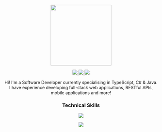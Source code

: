 <p align="center">
  <a href="https://github.com/anuraghazra/github-readme-stats">
    <img height=200 align="center" src="https://github-readme-stats.vercel.app/api/top-langs/?username=SamC95&layout=compact&theme=dark"/> 
  </a>
</p>

<p align="center">
  <a href="https://www.linkedin.com/in/sam-clark-23451730b/">
     <img src="https://img.shields.io/badge/LinkedIn-465149?style=for-the-badge"/>
  </a>
  <a href="https://sam-clark-portfolio.netlify.app/">
    <img src="https://img.shields.io/badge/Portfolio-465149?style=for-the-badge"/>
  </a>
  <a href="mailto:sam.clark48@hotmail.co.uk">
     <img src="https://img.shields.io/badge/Email-465149?style=for-the-badge"/>
  </a>
</p>

<p align="center">
  Hi! I'm a Software Developer currently specialising in TypeScript, C# & Java. I have experience developing full-stack web applications, RESTful APIs, mobile applications and more!
</p>

### <p align="center">Technical Skills</p>

<p align="center">
  <img src="https://skillicons.dev/icons?i=ts,js,react,next,html,css,sass,bootstrap,tailwind" />
</p>
<p align="center">
  <img src="https://skillicons.dev/icons?i=java,cs,c,nodejs,electron,kotlin,swift,flutter,mysql,firebase,php" />
</p>

<!--
**SamC95/SamC95** is a ✨ _special_ ✨ repository because its `README.md` (this file) appears on your GitHub profile.

Here are some ideas to get you started:

- 🔭 I’m currently working on ...
- 🌱 I’m currently learning ...
- 👯 I’m looking to collaborate on ...
- 🤔 I’m looking for help with ...
- 💬 Ask me about ...
- 📫 How to reach me: ...
- 😄 Pronouns: ...
- ⚡ Fun fact: ...
-->
